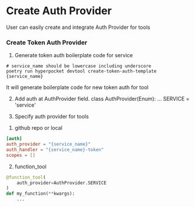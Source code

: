 # Create Auth Provider

User can easily create and integrate Auth Provider for tools

### Create Token Auth Provider

1. Generate token auth boilerplate code for service

```
# service_name should be lowercase including underscore
poetry run hyperpocket devtool create-token-auth-template {service_name}
```

It will generate boilerplate code for new token auth for tool

2. Add auth at AuthProvider field.
   class AuthProvider(Enum):
   ...
   SERVICE = 'service'

3. Specify auth provider for tools

1) github repo or local

```toml
[auth]
auth_provider = "{service_name}"
auth_handler = "{service_name}-token"
scopes = []
```

2. function_tool

```python
@function_tool(
    auth_provider=AuthProvider.SERVICE
)
def my_function(**kwargs):
    ...
```
